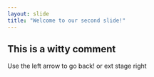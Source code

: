 ```yaml
---
layout: slide
title: "Welcome to our second slide!"
---
```

This is a witty comment
---
Use the left arrow to go back! or ext stage right
